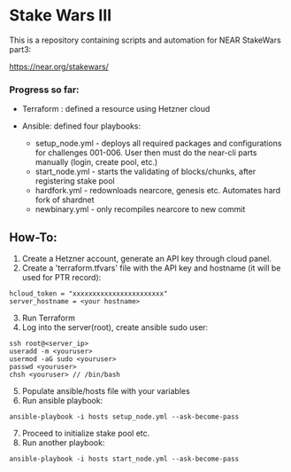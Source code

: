 # Stake Wars III

This is a repository containing scripts and automation for NEAR StakeWars part3:

https://near.org/stakewars/

### Progress so far:

- Terraform : defined a resource using Hetzner cloud


- Ansible: defined four playbooks:
  - setup_node.yml - deploys all required packages and configurations for challenges 001-006. User then must do the near-cli parts manually (login, create pool, etc.)
  - start_node.yml - starts the validating of blocks/chunks, after registering stake pool
  - hardfork.yml - redownloads nearcore, genesis etc. Automates hard fork of shardnet
  - newbinary.yml - only recompiles nearcore to new commit

## How-To:

1. Create a Hetzner account, generate an API key through cloud panel.
2. Create a 'terraform.tfvars' file with the API key and hostname (it will be used for PTR record):
```
hcloud_token = "xxxxxxxxxxxxxxxxxxxxxxx"
server_hostname = <your hostname>
```
3. Run Terraform
4. Log into the server(root), create ansible sudo user:
```
ssh root@<server_ip>
useradd -m <youruser>
usermod -aG sudo <youruser>
passwd <youruser>
chsh <youruser> // /bin/bash
```
5. Populate ansible/hosts file with your variables
6. Run ansible playbook:
```
ansible-playbook -i hosts setup_node.yml --ask-become-pass
```
7. Proceed to initialize stake pool etc.
8. Run another playbook:
```
ansible-playbook -i hosts start_node.yml --ask-become-pass
```